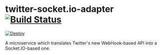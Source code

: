 # twitter-socket.io-adapter [![Build Status](https://travis-ci.org/GamesDoneQuick/twitter-socket.io-adapter.svg?branch=master)](https://travis-ci.org/GamesDoneQuick/twitter-socket.io-adapter)
[![Deploy](https://www.herokucdn.com/deploy/button.svg)](https://heroku.com/deploy)  

A microservice which translates Twitter's new WebHook-based API into a Socket.IO-based one.
